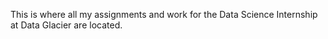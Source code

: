 This is where all my assignments and work for the Data Science Internship at Data Glacier are located.
